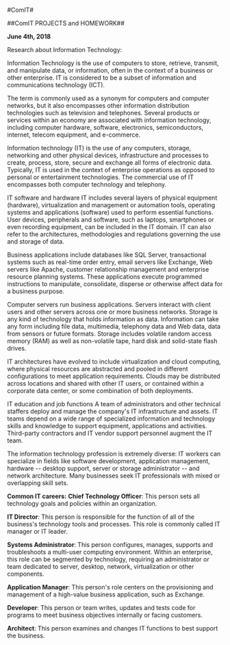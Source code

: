 #ComIT#

##ComIT PROJECTS and HOMEWORK##

**June 4th, 2018**

Research about Information Technology:

Information Technology is the use of computers to store, retrieve, transmit, and manipulate data, or information, often in the context of a business or other enterprise. IT is considered to be a subset of information and communications technology (ICT).

The term is commonly used as a synonym for computers and computer networks, but it also encompasses other information distribution technologies such as television and telephones. Several products or services within an economy are associated with information technology, including computer hardware, software, electronics, semiconductors, internet, telecom equipment, and e-commerce.

Information technology (IT) is the use of any computers, storage, networking and other physical devices, infrastructure and processes to create, process, store, secure and exchange all forms of electronic data. Typically, IT is used in the context of enterprise operations as opposed to personal or entertainment technologies. The commercial use of IT encompasses both computer technology and telephony.

IT software and hardware
IT includes several layers of physical equipment (hardware), virtualization and management or automation tools, operating systems and applications (software) used to perform essential functions. User devices, peripherals and software, such as laptops, smartphones or even recording equipment, can be included in the IT domain. IT can also refer to the architectures, methodologies and regulations governing the use and storage of data.

Business applications include databases like SQL Server, transactional systems such as real-time order entry, email servers like Exchange, Web servers like Apache, customer relationship management and enterprise resource planning systems. These applications execute programmed instructions to manipulate, consolidate, disperse or otherwise affect data for a business purpose.

Computer servers run business applications. Servers interact with client users and other servers across one or more business networks. Storage is any kind of technology that holds information as data. Information can take any form including file data, multimedia, telephony data and Web data, data from sensors or future formats. Storage includes volatile random access memory (RAM) as well as non-volatile tape, hard disk and solid-state flash drives.

IT architectures have evolved to include virtualization and cloud computing, where physical resources are abstracted and pooled in different configurations to meet application requirements. Clouds may be distributed across locations and shared with other IT users, or contained within a corporate data center, or some combination of both deployments.

IT education and job functions
A team of administrators and other technical staffers deploy and manage the company's IT infrastructure and assets. IT teams depend on a wide range of specialized information and technology skills and knowledge to support equipment, applications and activities. Third-party contractors and IT vendor support personnel augment the IT team.

The information technology profession is extremely diverse: IT workers can specialize in fields like software development, application management, hardware -- desktop support, server or storage administrator -- and network architecture. Many businesses seek IT professionals with mixed or overlapping skill sets.

**Common IT careers:**
__Chief Technology Officer__: This person sets all technology goals and policies within an organization.

__IT Director__: This person is responsible for the function of all of the business's technology tools and processes. This role is commonly called IT manager or IT leader.

__Systems Administrator__: This person configures, manages, supports and troubleshoots a multi-user computing environment. Within an enterprise, this role can be segmented by technology, requiring an administrator or team dedicated to server, desktop, network, virtualization or other components.

__Application Manager__: This person's role centers on the provisioning and management of a high-value business application, such as Exchange.

__Developer__: This person or team writes, updates and tests code for programs to meet business objectives internally or facing customers.

__Architect__: This person examines and changes IT functions to best support the business.


